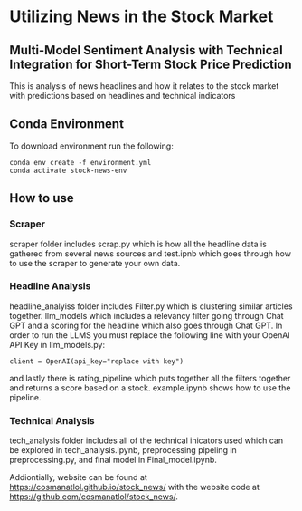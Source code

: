 # Utilizing News in the Stock Market
## Multi-Model Sentiment Analysis with Technical Integration for Short-Term Stock Price Prediction
This is analysis of news headlines and how it relates to the stock market with predictions based on headlines and technical indicators
## Conda Environment
To download environment run the following:
```
conda env create -f environment.yml
conda activate stock-news-env
```
## How to use
### Scraper
scraper folder includes scrap.py which is how all the headline data is gathered from several news sources and test.ipnb which goes through how to use the scraper to generate your own data. 

### Headline Analysis
headline_analyiss folder includes Filter.py which is clustering similar articles together. llm_models which includes a relevancy filter going through Chat GPT and a scoring for the headline which also goes through Chat GPT. In order to run the LLMS you must replace the following line with your OpenAI API Key in llm_models.py:
```
client = OpenAI(api_key="replace with key")
```
and lastly there is rating_pipeline which puts together all the filters together and returns a score based on a stock. example.ipynb shows how to use the pipeline.

### Technical Analysis
tech_analysis folder includes all of the technical inicators used which can be explored in tech_analysis.ipynb, preprocessing pipeling in preprocessing.py, and final model in Final_model.ipynb.

Addiontially, website can be found at https://cosmanatlol.github.io/stock_news/ with the website code at https://github.com/cosmanatlol/stock_news/.

